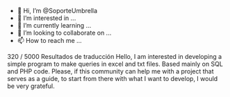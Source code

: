 - 👋 Hi, I’m @SoporteUmbrella
- 👀 I’m interested in ...
- 🌱 I’m currently learning ...
- 💞️ I’m looking to collaborate on ...
- 📫 How to reach me ...

<!---
SoporteUmbrella/SoporteUmbrella is a ✨ special ✨ repository because its `README.md` (this file) appears on your GitHub profile.
You can click the Preview link to take a look at your changes.
--->
320 / 5000
Resultados de traducción
Hello, I am interested in developing a simple program to make queries in excel and txt files. Based mainly on SQL and PHP code. Please, if this community can help me with a project that serves as a guide, to start from there with what I want to develop, I would be very grateful. 
